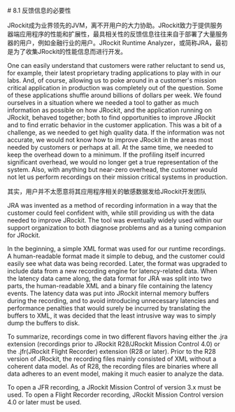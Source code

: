 <a name="8.1" />
# 8.1 反馈信息的必要性

JRockit成为业界领先的JVM，离不开用户的大力协助。JRockit致力于提供服务器端应用程序的性能和扩展性，最具相关性的反馈信息往往来自于部署了大量服务器的用户，例如金融行业的用户。JRockit  Runtime Analyzer，或简称JRA，最初是为了收集JRockit的性能信息而进行开发。

One can easily understand that customers were rather reluctant to send us, for
example, their latest proprietary trading applications to play with in our labs. And,
of course, allowing us to poke around in a customer's mission critical application in
production was completely out of the question. Some of these applications shuffle
around billions of dollars per week. We found ourselves in a situation where we
needed a tool to gather as much information as possible on how JRockit, and the
application running on JRockit, behaved together; both to find opportunities to
improve JRockit and to find erratic behavior in the customer application. This was a
bit of a challenge, as we needed to get high quality data. If the information was not
accurate, we would not know how to improve JRockit in the areas most needed by
customers or perhaps at all. At the same time, we needed to keep the overhead down
to a minimum. If the profiling itself incurred significant overhead, we would no longer
get a true representation of the system. Also, with anything but near-zero overhead,
the customer would not let us perform recordings on their mission critical systems
in production.

其实，用户并不太愿意将其应用程序相关的敏感数据发给JRockit开发团队

JRA was invented as a method of recording information in a way that the customer
could feel confident with, while still providing us with the data needed to improve
JRockit. The tool was eventually widely used within our support organization to
both diagnose problems and as a tuning companion for JRockit.

In the beginning, a simple XML format was used for our runtime recordings. A
human-readable format made it simple to debug, and the customer could easily
see what data was being recorded. Later, the format was upgraded to include data
from a new recording engine for latency-related data. When the latency data came
along, the data format for JRA was split into two parts, the human-readable XML
and a binary file containing the latency events. The latency data was put into JRockit
internal memory buffers during the recording, and to avoid introducing unnecessary
latencies and performance penalties that would surely be incurred by translating the
buffers to XML, it was decided that the least intrusive way was to simply dump the
buffers to disk.

To summarize, recordings come in two different flavors having either the  .jra
extension (recordings prior to JRockit R28/JRockit Mission Control 4.0) or the  .jfr(JRockit Flight Recorder) extension (R28 or later). Prior to the R28 version of JRockit, the recording files mainly consisted of XML without a coherent data model. As
of R28, the recording files are binaries where all data adheres to an event model,
making it much easier to analyze the data.

To open a JFR recording, a JRockit Mission Control of version 3.x must be used. To
open a Flight Recorder recording, JRockit Mission Control version 4.0 or later must
be used.